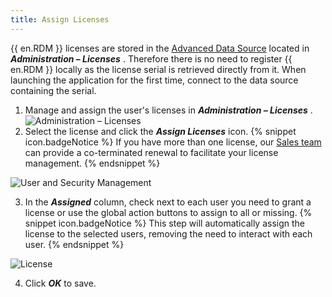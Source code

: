 ```yaml
---
title: Assign Licenses
---
```

{{ en.RDM }} licenses are stored in the [Advanced Data Source](/rdm/windows/data-sources/data-sources-types/advanced-data-sources/) located in ***Administration – Licenses*** . Therefore there is no need to register {{ en.RDM }} locally as the license serial is retrieved directly from it. When launching the application for the first time, connect to the data source containing the serial.  

1. Manage and assign the user&apos;s licenses in ***Administration – Licenses*** .  
![Administration – Licenses](/img/en/rdm/windows/clip3417.png) 
1. Select the license and click the ***Assign Licenses*** icon. 
{% snippet icon.badgeNotice %} 
If you have more than one license, our [Sales team](mailto:sales@devolutions.net?subject=Co-terminate%20all%20my%20RDM%20licenses) can provide a co-terminated renewal to facilitate your license management. 
{% endsnippet %}
 
![User and Security Management](/img/en/rdm/windows/RdmWin4046.png) 

3. In the ***Assigned*** column, check next to each user you need to grant a license or use the global action buttons to assign to all or missing. 
{% snippet icon.badgeNotice %} 
This step will automatically assign the license to the selected users, removing the need to interact with each user. 
{% endsnippet %}
 
![License](/img/en/rdm/windows/RdmWin4048.png) 

4. Click ***OK*** to save. 

